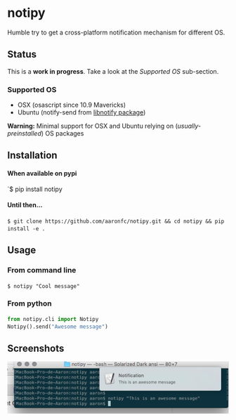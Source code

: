 # notipy
Humble try to get a cross-platform notification mechanism for different OS.

## Status
This is a **work in progress**. Take a look at the *Supported OS* sub-section.

### Supported OS
* OSX (osascript since 10.9 Mavericks)
* Ubuntu (notify-send from [libnotify package](https://launchpad.net/ubuntu/+source/libnotify))

**Warning:** Minimal support for OSX and Ubuntu relying on (*usually-preinstalled*) OS packages

## Installation
#### When available on pypi
`$ pip install notipy
#### Until then...
`$ git clone https://github.com/aaronfc/notipy.git && cd notipy && pip install -e .`

## Usage
### From command line
`$ notipy "Cool message"`
### From python
```python
from notipy.cli import Notipy
Notipy().send("Awesome message")
```

## Screenshots
![OSX Screenshot](https://github.com/aaronfc/notipy/raw/master/docs/images/screenshot-osx.png "OSX Screenshot")
